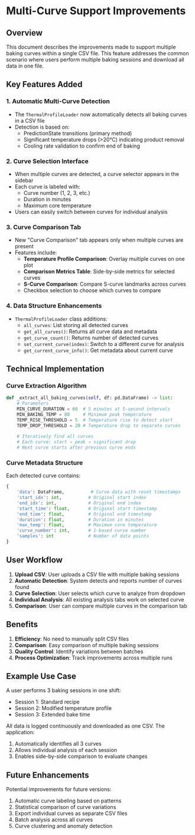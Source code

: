# Multi-Curve Support Improvements

## Overview
This document describes the improvements made to support multiple baking curves within a single CSV file. This feature addresses the common scenario where users perform multiple baking sessions and download all data in one file.

## Key Features Added

### 1. Automatic Multi-Curve Detection
- The `ThermalProfileLoader` now automatically detects all baking curves in a CSV file
- Detection is based on:
  - PredictionState transitions (primary method)
  - Significant temperature drops (>20°C) indicating product removal
  - Cooling rate validation to confirm end of baking

### 2. Curve Selection Interface
- When multiple curves are detected, a curve selector appears in the sidebar
- Each curve is labeled with:
  - Curve number (1, 2, 3, etc.)
  - Duration in minutes
  - Maximum core temperature
- Users can easily switch between curves for individual analysis

### 3. Curve Comparison Tab
- New "Curve Comparison" tab appears only when multiple curves are present
- Features include:
  - **Temperature Profile Comparison**: Overlay multiple curves on one plot
  - **Comparison Metrics Table**: Side-by-side metrics for selected curves
  - **S-Curve Comparison**: Compare S-curve landmarks across curves
  - Checkbox selection to choose which curves to compare

### 4. Data Structure Enhancements
- `ThermalProfileLoader` class additions:
  - `all_curves`: List storing all detected curves
  - `get_all_curves()`: Returns all curve data and metadata
  - `get_curve_count()`: Returns number of detected curves
  - `set_current_curve(index)`: Switch to a different curve for analysis
  - `get_current_curve_info()`: Get metadata about current curve

## Technical Implementation

### Curve Extraction Algorithm
```python
def _extract_all_baking_curves(self, df: pd.DataFrame) -> list:
    # Parameters
    MIN_CURVE_DURATION = 60  # 5 minutes at 5-second intervals
    MIN_BAKING_TEMP = 80     # Minimum peak temperature
    TEMP_RISE_THRESHOLD = 5  # Temperature rise to detect start
    TEMP_DROP_THRESHOLD = 20 # Temperature drop to separate curves
    
    # Iteratively find all curves
    # Each curve: start → peak → significant drop
    # Next curve starts after previous curve ends
```

### Curve Metadata Structure
Each detected curve contains:
```python
{
    'data': DataFrame,          # Curve data with reset timestamps
    'start_idx': int,          # Original start index
    'end_idx': int,            # Original end index
    'start_time': float,       # Original start timestamp
    'end_time': float,         # Original end timestamp
    'duration': float,         # Duration in minutes
    'max_temp': float,         # Maximum core temperature
    'curve_number': int,       # 1-based curve number
    'samples': int             # Number of data points
}
```

## User Workflow

1. **Upload CSV**: User uploads a CSV file with multiple baking sessions
2. **Automatic Detection**: System detects and reports number of curves found
3. **Curve Selection**: User selects which curve to analyze from dropdown
4. **Individual Analysis**: All existing analysis tabs work on selected curve
5. **Comparison**: User can compare multiple curves in the comparison tab

## Benefits

1. **Efficiency**: No need to manually split CSV files
2. **Comparison**: Easy comparison of multiple baking sessions
3. **Quality Control**: Identify variations between batches
4. **Process Optimization**: Track improvements across multiple runs

## Example Use Case

A user performs 3 baking sessions in one shift:
- Session 1: Standard recipe
- Session 2: Modified temperature profile
- Session 3: Extended bake time

All data is logged continuously and downloaded as one CSV. The application:
1. Automatically identifies all 3 curves
2. Allows individual analysis of each session
3. Enables side-by-side comparison to evaluate changes

## Future Enhancements

Potential improvements for future versions:
1. Automatic curve labeling based on patterns
2. Statistical comparison of curve variations
3. Export individual curves as separate CSV files
4. Batch analysis across all curves
5. Curve clustering and anomaly detection